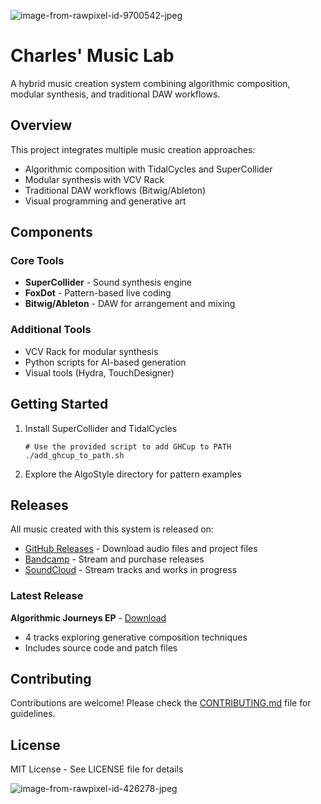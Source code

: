 ![image-from-rawpixel-id-9700542-jpeg](https://github.com/user-attachments/assets/b2568325-72a8-45f3-b37b-67ebb1ee9d36)
# Charles' Music Lab

A hybrid music creation system combining algorithmic composition, modular synthesis, and traditional DAW workflows.

## Overview

This project integrates multiple music creation approaches:
- Algorithmic composition with TidalCycles and SuperCollider
- Modular synthesis with VCV Rack
- Traditional DAW workflows (Bitwig/Ableton)
- Visual programming and generative art

## Components

### Core Tools
- **SuperCollider** - Sound synthesis engine
- **FoxDot** - Pattern-based live coding
- **Bitwig/Ableton** - DAW for arrangement and mixing

### Additional Tools
- VCV Rack for modular synthesis
- Python scripts for AI-based generation
- Visual tools (Hydra, TouchDesigner)

## Getting Started

1. Install SuperCollider and TidalCycles
   ```
   # Use the provided script to add GHCup to PATH
   ./add_ghcup_to_path.sh
   ```

2. Explore the AlgoStyle directory for pattern examples

## Releases

All music created with this system is released on:

- [GitHub Releases](https://github.com/lemniscate/music-lab/releases) - Download audio files and project files
- [Bandcamp](https://lemniscate.bandcamp.com) - Stream and purchase releases
- [SoundCloud](https://soundcloud.com/lemniscate-music) - Stream tracks and works in progress

### Latest Release

**Algorithmic Journeys EP** - [Download](https://github.com/lemniscate/music-lab/releases/tag/v1.0.0)
- 4 tracks exploring generative composition techniques
- Includes source code and patch files

## Contributing

Contributions are welcome! Please check the [CONTRIBUTING.md](CONTRIBUTING.md) file for guidelines.

## License

MIT License - See LICENSE file for details

![image-from-rawpixel-id-426278-jpeg](https://github.com/user-attachments/assets/21758069-9a25-4cdd-b132-2bc61073c1fd)

